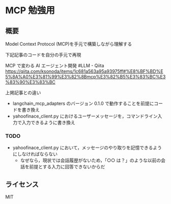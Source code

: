 # MCP 勉強用

## 概要

Model Context Protocol (MCP)を手元で構築しながら理解する

下記記事のコードを自分の手元で再現

MCP で変わる AI エージェント開発 #LLM - Qiita
https://qiita.com/ksonoda/items/1c681a563a95a93975ff#%E8%BF%BD%E5%8A%A0%E3%81%99%E3%82%8Bmcp%E3%82%B5%E3%83%BC%E3%83%90%E3%83%BC

上掲記事との違い

- langchain_mcp_adapters のバージョン 0.1.0 で動作することを前提にコードを書き換え
- yahoofinace_client.py におけるユーザーメッセージを，コマンドライン入力で入力できるように書き換え

### TODO

- yahoofinace_client.py において，メッセージのやり取りを記憶できるようにしなければならない
  - なぜなら，現状では会話履歴がないため，「○○ は？」のような以前の会話を前提とする入力に回答できないからだ

## ライセンス

MIT

